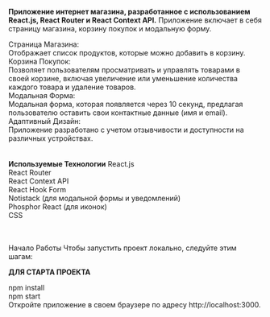 
**Приложение интернет магазина, разработанное с использованием React.js, React Router и React Context API.**
Приложение включает в себя страницу магазина, корзину покупок и модальную форму.

Страница Магазина: <br>
Отображает список продуктов, которые можно добавить в корзину.<br>
Корзина Покупок: <br> Позволяет пользователям просматривать и управлять товарами в своей корзине, включая увеличение или уменьшение количества каждого товара и удаление товаров.<br>
Модальная Форма: <br>Модальная форма, которая появляется через 10 секунд, предлагая пользователю оставить свои контактные данные (имя и email).<br>
Адаптивный Дизайн: <br>Приложение разработано с учетом отзывчивости и доступности на различных устройствах.<br>
<br>
<br>
<b>Используемые Технологии</b>
React.js<br>
React Router<br>
React Context API<br>
React Hook Form<br>
Notistack (для модальной формы и уведомлений)<br>
Phosphor React (для иконок)<br>
CSS<br>

<br>
<br>
Начало Работы
Чтобы запустить проект локально, следуйте этим шагам:

<strong>ДЛЯ СТАРТА ПРОЕКТА</strong><br>

npm install<br>
npm start<br>
Откройте приложение в своем браузере по адресу http://localhost:3000.
